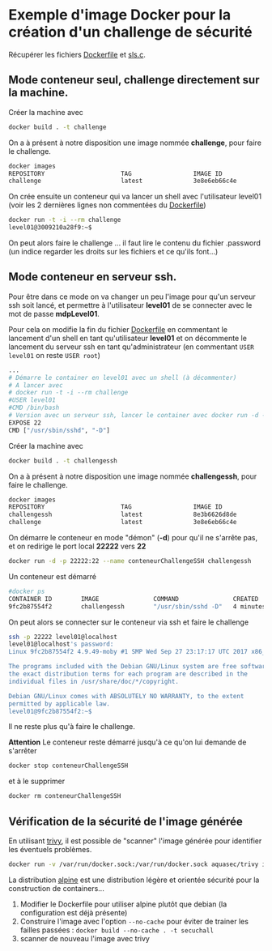 <!-- Copyright {2017} {Viardot Sebastien} -->
# Exemple d'image Docker pour la création d'un challenge de sécurité

Récupérer les fichiers [Dockerfile](Dockerfile) et [sls.c](sls.c).

## Mode conteneur seul, challenge directement sur la machine.

Créer la machine avec

```bash
docker build . -t challenge
```

On a à présent à notre disposition une image nommée **challenge**, pour faire le
challenge.
```bash
docker images
REPOSITORY                     TAG                 IMAGE ID            CREATED             SIZE
challenge                      latest              3e8e6eb66c4e        7 seconds ago       307MB
```

On crée ensuite un conteneur qui va lancer un shell avec l'utilisateur level01 (voir les 2 dernières lignes non commentées du [Dockerfile](Dockerfile))

```bash
docker run -t -i --rm challenge
level01@3009210a28f9:~$
```

On peut alors faire le challenge ... il faut lire le contenu du fichier .password (un indice regarder les droits sur les fichiers et ce qu'ils font...)

## Mode conteneur en serveur ssh.

Pour être dans ce mode on va changer un peu l'image pour qu'un serveur ssh
soit lancé, et permettre à l'utilisateur **level01** de se connecter avec le mot de passe
**mdpLevel01**.

Pour cela on modifie la fin du fichier [Dockerfile](Dockerfile) en commentant le lancement d'un shell en tant qu'utilisateur **level01** et on décommente le lancement du serveur ssh en tant qu'administrateur (en commentant ```USER level01``` on reste ```USER root```)

```bash
...
# Démarre le container en level01 avec un shell (à décommenter)
# A lancer avec
# docker run -t -i --rm challenge
#USER level01
#CMD /bin/bash
# Version avec un serveur ssh, lancer le container avec docker run -d -p 22222:22 --rm challenge
EXPOSE 22
CMD ["/usr/sbin/sshd", "-D"]
```

Créer la machine avec

```bash
docker build . -t challengessh
```

On a à présent à notre disposition une image nommée **challengessh**, pour faire le
challenge.

```bash
docker images
REPOSITORY                     TAG                 IMAGE ID            CREATED             SIZE
challengessh                   latest              8e3b6626d8de        7 seconds ago       307MB
challenge                      latest              3e8e6eb66c4e        7 hours ago         307MB
```

On démarre le conteneur en mode "démon" (**-d**) pour qu'il ne s'arrête pas, et on
redirige le port local **22222** vers **22**

```bash
docker run -d -p 22222:22 --name conteneurChallengeSSH challengessh
```

Un conteneur est démarré

```bash
#docker ps
CONTAINER ID        IMAGE               COMMAND               CREATED             STATUS              PORTS                   NAMES
9fc2b87554f2        challengessh        "/usr/sbin/sshd -D"   4 minutes ago       Up 4 minutes        0.0.0.0:22222->22/tcp   conteneurChallengeSSH
```

On peut alors se connecter sur le conteneur via ssh et faire le challenge

```bash
ssh -p 22222 level01@localhost
level01@localhost's password:
Linux 9fc2b87554f2 4.9.49-moby #1 SMP Wed Sep 27 23:17:17 UTC 2017 x86_64

The programs included with the Debian GNU/Linux system are free software;
the exact distribution terms for each program are described in the
individual files in /usr/share/doc/*/copyright.

Debian GNU/Linux comes with ABSOLUTELY NO WARRANTY, to the extent
permitted by applicable law.
level01@9fc2b87554f2:~$
```

Il ne reste plus qu'à faire le challenge.

**Attention** Le conteneur reste démarré jusqu'à ce qu'on lui demande de s'arrêter

```bash
docker stop conteneurChallengeSSH
```

et à le supprimer

```bash
docker rm conteneurChallengeSSH
```

## Vérification de la sécurité de l'image générée

En utilisant [trivy](https://github.com/aquasecurity/trivy), il est possible de "scanner" l'image générée pour identifier les éventuels problèmes.

```bash
docker run -v /var/run/docker.sock:/var/run/docker.sock aquasec/trivy image challengessh
```

La distribution [alpine](https://www.alpinelinux.org/) est une distribution légère et orientée sécurité pour la construction de containers...

1. Modifier le Dockerfile pour utiliser alpine plutôt que debian (la configuration est déjà présente)
2. Construire l'image avec l'option `--no-cache` pour éviter de trainer les failles passées : `docker build --no-cache . -t secuchall`
3. scanner de nouveau l'image avec trivy

